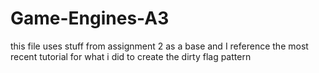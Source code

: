# Game-Engines-A3
 this file uses stuff from assignment 2 as a base and I reference the most recent tutorial for what i did to create the dirty flag pattern
